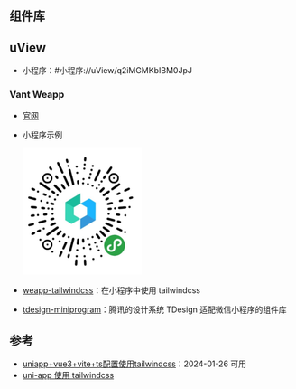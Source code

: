 ## 组件库

## uView

- 小程序：#小程序://uView/q2iMGMKbIBM0JpJ

### Vant Weapp

- [官网](https://vant-contrib.gitee.io/vant-weapp/#/home)

- 小程序示例

  <img src="https://raw.githubusercontent.com/huyixi/Pics/main/uPic/image-20240130092647312.png" alt="image-20240130092647312" style="zoom:50%;" />

- [weapp-tailwindcss](https://github.com/sonofmagic/weapp-tailwindcss)：在小程序中使用 tailwindcss
- [tdesign-miniprogram](https://github.com/Tencent/tdesign-miniprogram)：腾讯的设计系统 TDesign 适配微信小程序的组件库

## 参考

- [uniapp+vue3+vite+ts配置使用tailwindcss](https://www.itcan.cn/2022/09/24/uniapp-vue3-vite-tailwindcss/)：2024-01-26 可用
- [uni-app 使用 tailwindcss](https://ponjs.com/)